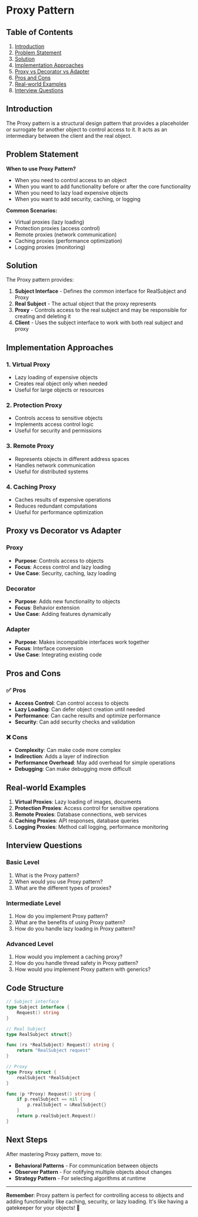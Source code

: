 # Proxy Pattern

## Table of Contents
1. [Introduction](#introduction)
2. [Problem Statement](#problem-statement)
3. [Solution](#solution)
4. [Implementation Approaches](#implementation-approaches)
5. [Proxy vs Decorator vs Adapter](#proxy-vs-decorator-vs-adapter)
6. [Pros and Cons](#pros-and-cons)
7. [Real-world Examples](#real-world-examples)
8. [Interview Questions](#interview-questions)

## Introduction

The Proxy pattern is a structural design pattern that provides a placeholder or surrogate for another object to control access to it. It acts as an intermediary between the client and the real object.

## Problem Statement

**When to use Proxy Pattern?**
- When you need to control access to an object
- When you want to add functionality before or after the core functionality
- When you need to lazy load expensive objects
- When you want to add security, caching, or logging

**Common Scenarios:**
- Virtual proxies (lazy loading)
- Protection proxies (access control)
- Remote proxies (network communication)
- Caching proxies (performance optimization)
- Logging proxies (monitoring)

## Solution

The Proxy pattern provides:
1. **Subject Interface** - Defines the common interface for RealSubject and Proxy
2. **Real Subject** - The actual object that the proxy represents
3. **Proxy** - Controls access to the real subject and may be responsible for creating and deleting it
4. **Client** - Uses the subject interface to work with both real subject and proxy

## Implementation Approaches

### 1. Virtual Proxy
- Lazy loading of expensive objects
- Creates real object only when needed
- Useful for large objects or resources

### 2. Protection Proxy
- Controls access to sensitive objects
- Implements access control logic
- Useful for security and permissions

### 3. Remote Proxy
- Represents objects in different address spaces
- Handles network communication
- Useful for distributed systems

### 4. Caching Proxy
- Caches results of expensive operations
- Reduces redundant computations
- Useful for performance optimization

## Proxy vs Decorator vs Adapter

### Proxy
- **Purpose**: Controls access to objects
- **Focus**: Access control and lazy loading
- **Use Case**: Security, caching, lazy loading

### Decorator
- **Purpose**: Adds new functionality to objects
- **Focus**: Behavior extension
- **Use Case**: Adding features dynamically

### Adapter
- **Purpose**: Makes incompatible interfaces work together
- **Focus**: Interface conversion
- **Use Case**: Integrating existing code

## Pros and Cons

### ✅ Pros
- **Access Control**: Can control access to objects
- **Lazy Loading**: Can defer object creation until needed
- **Performance**: Can cache results and optimize performance
- **Security**: Can add security checks and validation

### ❌ Cons
- **Complexity**: Can make code more complex
- **Indirection**: Adds a layer of indirection
- **Performance Overhead**: May add overhead for simple operations
- **Debugging**: Can make debugging more difficult

## Real-world Examples

1. **Virtual Proxies**: Lazy loading of images, documents
2. **Protection Proxies**: Access control for sensitive operations
3. **Remote Proxies**: Database connections, web services
4. **Caching Proxies**: API responses, database queries
5. **Logging Proxies**: Method call logging, performance monitoring

## Interview Questions

### Basic Level
1. What is the Proxy pattern?
2. When would you use Proxy pattern?
3. What are the different types of proxies?

### Intermediate Level
1. How do you implement Proxy pattern?
2. What are the benefits of using Proxy pattern?
3. How do you handle lazy loading in Proxy pattern?

### Advanced Level
1. How would you implement a caching proxy?
2. How do you handle thread safety in Proxy pattern?
3. How would you implement Proxy pattern with generics?

## Code Structure

```go
// Subject interface
type Subject interface {
    Request() string
}

// Real Subject
type RealSubject struct{}

func (rs *RealSubject) Request() string {
    return "RealSubject request"
}

// Proxy
type Proxy struct {
    realSubject *RealSubject
}

func (p *Proxy) Request() string {
    if p.realSubject == nil {
        p.realSubject = &RealSubject{}
    }
    return p.realSubject.Request()
}
```

## Next Steps

After mastering Proxy pattern, move to:
- **Behavioral Patterns** - For communication between objects
- **Observer Pattern** - For notifying multiple objects about changes
- **Strategy Pattern** - For selecting algorithms at runtime

---

**Remember**: Proxy pattern is perfect for controlling access to objects and adding functionality like caching, security, or lazy loading. It's like having a gatekeeper for your objects! 🚀
